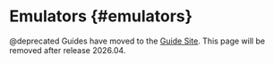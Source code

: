 Emulators                                                 {#emulators}
=========

@deprecated Guides have moved to the [Guide Site](https://guide.riot-os.org/misc/emulators/).
This page will be removed after release 2026.04.
